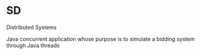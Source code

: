 # SD

Distributed Systems 

Java concurrent application whose purpose is to simulate a bidding system through Java threads